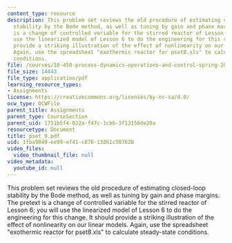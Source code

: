 ```yaml
---
content_type: resource
description: This problem set reviews the old procedure of estimating closed-loop
  stability by the Bode method, as well as tuning by gain and phase margins. The pretext
  is a change of controlled variable for the stirred reactor of Lesson 6; you will
  use the linearized model of Lesson 6 to do the engineering for this change. It should
  provide a striking illustration of the effect of nonlinearity on our linear models.
  Again, use the spreadsheet "exothermic reactor for pset8.xls" to calculate steady-state
  conditions.
file: /courses/10-450-process-dynamics-operations-and-control-spring-2006/1fba9049ee99ef41c87613261c507628_pset_9.pdf
file_size: 14443
file_type: application/pdf
learning_resource_types:
- Assignments
license: https://creativecommons.org/licenses/by-nc-sa/4.0/
ocw_type: OCWFile
parent_title: Assignments
parent_type: CourseSection
parent_uid: 1751b5f4-022a-f47c-1cbb-3f13156de20a
resourcetype: Document
title: pset_9.pdf
uid: 1fba9049-ee99-ef41-c876-13261c507628
video_files:
  video_thumbnail_file: null
video_metadata:
  youtube_id: null
---
```

This problem set reviews the old procedure of estimating closed-loop stability by the Bode method, as well as tuning by gain and phase margins. The pretext is a change of controlled variable for the stirred reactor of Lesson 6; you will use the linearized model of Lesson 6 to do the engineering for this change. It should provide a striking illustration of the effect of nonlinearity on our linear models. Again, use the spreadsheet "exothermic reactor for pset8.xls" to calculate steady-state conditions.